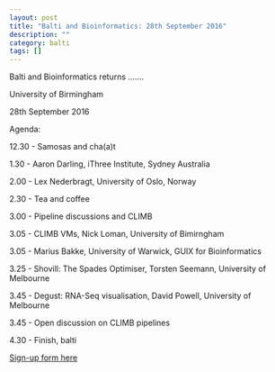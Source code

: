 ```yaml
---
layout: post
title: "Balti and Bioinformatics: 28th September 2016"
description: ""
category: balti
tags: []
---
```


Balti and Bioinformatics returns .......

University of Birmingham

28th September 2016

Agenda:

12.30 - Samosas and cha(a)t

1.30 - Aaron Darling, iThree Institute, Sydney Australia

2.00 - Lex Nederbragt, University of Oslo, Norway

2.30 - Tea and coffee

3.00 - Pipeline discussions and CLIMB

3.05 - CLIMB VMs, Nick Loman, University of Bimirngham

3.05 - Marius Bakke, University of Warwick, GUIX for Bioinformatics

3.25 - Shovill: The Spades Optimiser, Torsten Seemann, University of Melbourne

3.45 - Degust: RNA-Seq visualisation, David Powell, University of Melbourne

3.45 - Open discussion on CLIMB pipelines

4.30 - Finish, balti

<a href="https://docs.google.com/forms/d/1mwP3pFH9Tvbb5sKzt_ddTqWbGVDmCTlB0ikiSHrGNg4/viewform#start=openform">Sign-up form here</a>


